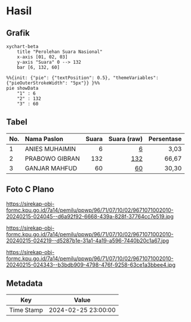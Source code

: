 # Hasil

## Grafik

```mermaid
xychart-beta
    title "Perolehan Suara Nasional"
    x-axis [01, 02, 03]
    y-axis "Suara" 0 --> 132
    bar [6, 132, 60]
```

```mermaid
%%{init: {"pie": {"textPosition": 0.5}, "themeVariables": {"pieOuterStrokeWidth": "5px"}} }%%
pie showData
    "1" : 6
    "2" : 132
    "3" : 60
```

## Tabel

| No. | Nama Paslon    | Suara | Suara (raw) | Persentase |
|:--- |:-------------- | -----:| -----------:| ----------:|
| 1   | ANIES MUHAIMIN | 6     | [6][p-1]    | 3,03       |
| 2   | PRABOWO GIBRAN | 132   | [132][p-2]  | 66,67      |
| 3   | GANJAR MAHFUD  | 60    | [60][p-3]   | 30,30      |


[p-1]: https://github.com/gigit-pemilu/pemilu-2024/blob/main/pilpres/hitung-suara/sub/96-papua-barat-daya/sub/71-kota-sorong/sub/07-sorong-kota/sub/1002-klabala/sub/010-tps/sub/paslon-1.txt
[p-2]: https://github.com/gigit-pemilu/pemilu-2024/blob/main/pilpres/hitung-suara/sub/96-papua-barat-daya/sub/71-kota-sorong/sub/07-sorong-kota/sub/1002-klabala/sub/010-tps/sub/paslon-2.txt
[p-3]: https://github.com/gigit-pemilu/pemilu-2024/blob/main/pilpres/hitung-suara/sub/96-papua-barat-daya/sub/71-kota-sorong/sub/07-sorong-kota/sub/1002-klabala/sub/010-tps/sub/paslon-3.txt

## Foto C Plano

https://sirekap-obj-formc.kpu.go.id/7a14/pemilu/ppwp/96/71/07/10/02/9671071002010-20240215-024045--d6a92f92-6668-439a-828f-37764cc7e519.jpg

https://sirekap-obj-formc.kpu.go.id/7a14/pemilu/ppwp/96/71/07/10/02/9671071002010-20240215-024219--d5287b1e-31a1-4a19-a596-7440b20c1a67.jpg

https://sirekap-obj-formc.kpu.go.id/7a14/pemilu/ppwp/96/71/07/10/02/9671071002010-20240215-024343--b3bdb909-4798-476f-9258-63ce1a3bbee4.jpg


## Metadata

| Key        | Value               |
| ---------- | ------------------- |
| Time Stamp | 2024-02-25 23:00:00 |



